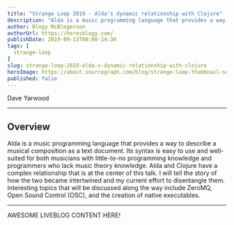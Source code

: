 ```yaml
---
title: "Strange Loop 2019 - Alda's dynamic relationship with Clojure"
description: "Alda is a music programming language that provides a way to describe a musical composition as a text document. Its syntax is easy to use and well-suited for both musicians with little-to-no programming knowledge and programmers who lack music theory knowledge. Alda and Clojure have a complex relationship that is at the center of this talk. I will tell the story of how the two became intertwined and my current effort to disentangle them. Interesting topics that will be discussed along the way include ZeroMQ, Open Sound Control (OSC), and the creation of native executables."
author: Blogy McBlogerson
authorUrl: https://heresblogy.com/
publishDate: 2019-09-13T00:00-14:30
tags: [
  strange-loop
]
slug: strange-loop-2019-alda-s-dynamic-relationship-with-clojure
heroImage: https://about.sourcegraph.com/blog/strange-loop-thumbnail-square-v2.jpg
published: false
---
```


<div className="container p-0 liveblog-presenters">
  <div className="row m-0">
      <p className=" mr-12 m-0">
        <span className="liveblog-presenters__name">Dave Yarwood</span>
        <a href="https://twitter.com/dave_yarwood" target="_blank" title="Twitter"><i className="fa fa-twitter pr-2"></i></a>
        <a href="https://github.com/daveyarwood" target="_blank" title="GitHub"><i className="fa fa-github pr-2"></i></a>
        <a href="https://djy.io" target="_blank" title="Speaker's site"><i className="fa fa-globe pr-2"></i></a>
      </p>
  </div>
</div>

---

## Overview

Alda is a music programming language that provides a way to describe a musical composition as a text document. Its syntax is easy to use and well-suited for both musicians with little-to-no programming knowledge and programmers who lack music theory knowledge. Alda and Clojure have a complex relationship that is at the center of this talk. I will tell the story of how the two became intertwined and my current effort to disentangle them. Interesting topics that will be discussed along the way include ZeroMQ, Open Sound Control (OSC), and the creation of native executables.

---

AWESOME LIVEBLOG CONTENT HERE!

<!-- Note on images
  Images (e.g. my_image.jpg) should be put in the `website/static/blog/strange-loop-2019` directory, with the path to the image in your post being `/blog/strange-loop-2019/my_image.jpg`. If you'd rather host the images somewhere else for ease of use, that's fine too.

  Please also try to keep your images to a reasonable size by:
    - Using JPEG compression, unless image is mostly solid color 
    - JPEG compression set between 60%-80%
    - Resizing the image to be no wider then 750px
    - If PNG, use a tool like ImageOptim (https://imageoptim.com/mac) to optimize the file size

  I suggest re-sizing and compressing all the images in one batch as a last step.
-->  
